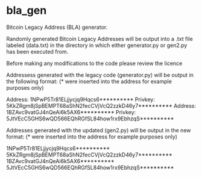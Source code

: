 # bla_gen
 
Bitcoin Legacy Address (BLA) generator.

Randomly generated Bitcoin Legacy Addresses will be output into a .txt file labeled (data.txt)
in the directory in which either generator.py or gen2.py has been executed from.

Before making any modifications to the code please review the licence

Addressess generated with the legacy code (generator.py) will be output in the following format:
  (* were inserted into the address for example purposes only)

Address: 1NPwP5Tr81ELjjycjq9Hqcs6**********
Privkey: 5KkZRgm8jSpBEMPT68aShN2fecCVjVcQ2zzkD46y7**********
Address: 1BZAvc9vatGJ4nQeAi6k5AX6**********
Privkey: 5JtVEcC5GHS6wQD566EQhRGfSL84how1rx9EbhzqS**********

Addresses generated with the updated (gen2.py) will be output in the new format:
  (* were inserted into the address for example purposes only)

1NPwP5Tr81ELjjycjq9Hqcs6**********
5KkZRgm8jSpBEMPT68aShN2fecCVjVcQ2zzkD46y7**********
1BZAvc9vatGJ4nQeAi6k5AX6**********
5JtVEcC5GHS6wQD566EQhRGfSL84how1rx9EbhzqS**********

